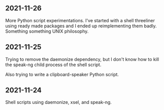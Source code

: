 ## 2021-11-26

More Python script experimentations. I've started with a shell threeliner using
ready made packages and I ended up reimplementing them badly.
Something something UNIX philosophy.

## 2021-11-25

Trying to remove the daemonize dependency, but I don't know how to kill the
speak-ng child process of the shell script.

Also trying to write a clipboard-speaker Python script.

## 2021-11-24

Shell scripts using daemonize, xsel, and speak-ng.
